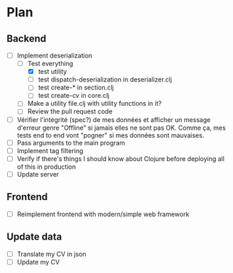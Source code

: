 # Plan

## Backend

- [ ] Implement deserialization
    - [ ] Test everything
        - [x] test utility
        - [ ] test dispatch-deserialization in deserializer.clj
        - [ ] test create-* in section.clj
        - [ ] test create-cv in core.clj
    - [ ] Make a utility file.clj with utility functions in it?
    - [ ] Review the pull request code
- [ ] Vérifier l'intégrité (spec?) de mes données et afficher un message d'erreur genre "Offline" si jamais elles ne sont pas OK.
    Comme ça, mes tests end to end vont "pogner" si mes données sont mauvaises.
- [ ] Pass arguments to the main program
- [ ] Implement tag filtering
- [ ] Verify if there's things I should know about Clojure before deploying all of this in production
- [ ] Update server

## Frontend

- [ ] Reimplement frontend with modern/simple web framework

## Update data

- [ ] Translate my CV in json
- [ ] Update my CV

